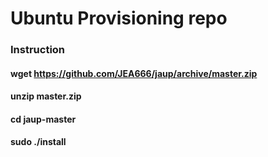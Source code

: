 # Ubuntu Provisioning repo
### Instruction
  #### wget https://github.com/JEA666/jaup/archive/master.zip
  #### unzip master.zip
  #### cd jaup-master
  #### sudo ./install
